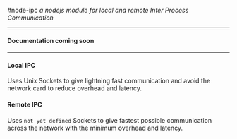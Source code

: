 #node-ipc
*a nodejs module for local and remote Inter Process Communication*

----
#### Documentation coming soon
----

#### Local IPC
Uses Unix Sockets to give lightning fast communication and avoid the network card to reduce overhead and latency.

#### Remote IPC
Uses ``not yet defined`` Sockets to give fastest possible communication across the network with the minimum overhead and latency.

